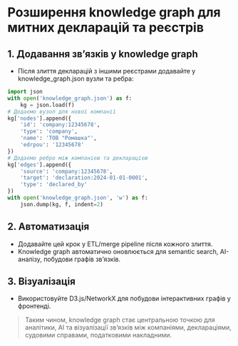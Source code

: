 # Розширення knowledge graph для митних декларацій та реєстрів

## 1. Додавання зв’язків у knowledge graph
- Після злиття декларацій з іншими реєстрами додавайте у knowledge_graph.json вузли та ребра:
```python
import json
with open('knowledge_graph.json') as f:
    kg = json.load(f)
# Додаємо вузол для нової компанії
kg['nodes'].append({
    'id': 'company:12345678',
    'type': 'company',
    'name': 'ТОВ "Ромашка"',
    'edrpou': '12345678'
})
# Додаємо ребро між компанією та декларацією
kg['edges'].append({
    'source': 'company:12345678',
    'target': 'declaration:2024-01-01-0001',
    'type': 'declared_by'
})
with open('knowledge_graph.json', 'w') as f:
    json.dump(kg, f, indent=2)
```

## 2. Автоматизація
- Додавайте цей крок у ETL/merge pipeline після кожного злиття.
- Knowledge graph автоматично оновлюється для semantic search, AI-аналізу, побудови графів зв’язків.

## 3. Візуалізація
- Використовуйте D3.js/NetworkX для побудови інтерактивних графів у фронтенді.

> Таким чином, knowledge graph стає центральною точкою для аналітики, AI та візуалізації зв’язків між компаніями, деклараціями, судовими справами, податковими накладними.

